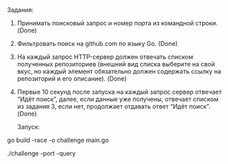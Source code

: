 Задания:
1. Принимать поисковый запрос и номер порта из командной строки. (Done)
2. Фильтровать поиск на github.com по языку Go. (Done)
3. На каждый запрос HTTP-сервер должен отвечать списком полученных репозиториев
   (внешний вид списка выберите на свой вкус, но каждый элемент обязательно должен содержать ссылку на репозиторий и его описание). (Done)
4. Первые 10 секунд после запуска на каждый запрос сервер отвечает “Идёт поиск”, далее,
   если данные уже получены, отвечает списком из задания 3,
   если нет, продолжает отдавать ответ “Идёт поиск”. (Done)
   
   Запуск:
   

go build -race -o challenge main.go

./challenge -port <port> -query <query>

